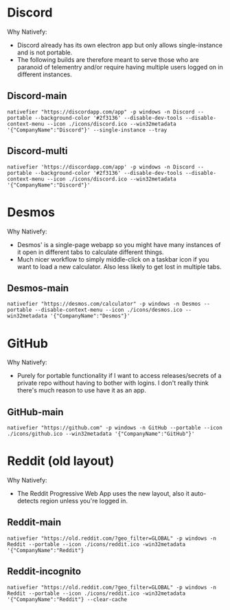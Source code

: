 # Discord

Why Nativefy: 

* Discord already has its own electron app but only allows single-instance and is not portable. 
* The following builds are therefore meant to serve those who are paranoid of telementry and/or require having multiple users logged on in different instances.

## Discord-main

```
nativefier "https://discordapp.com/app" -p windows -n Discord --portable --background-color '#2f3136' --disable-dev-tools --disable-context-menu --icon ./icons/discord.ico --win32metadata '{"CompanyName":"Discord"}' --single-instance --tray
```

## Discord-multi

```
nativefier 'https://discordapp.com/app' -p windows -n Discord --portable --background-color '#2f3136' --disable-dev-tools --disable-context-menu --icon ./icons/discord.ico --win32metadata '{"CompanyName":"Discord"}'
```

# Desmos 

Why Nativefy:
* Desmos' is a single-page webapp so you might have many instances of it open in different tabs to calculate different things. 
* Much nicer workflow to simply middle-click on a taskbar icon if you want to load a new calculator. Also less likely to get lost in multiple tabs.

## Desmos-main

```
nativefier "https://desmos.com/calculator" -p windows -n Desmos --portable --disable-context-menu --icon ./icons/desmos.ico --win32metadata '{"CompanyName":"Desmos"}' 
```

# GitHub

Why Nativefy:
* Purely for portable functionality if I want to access releases/secrets of a private repo without having to bother with logins. I don't really think there's much reason to use have it as an app.

## GitHub-main
```
nativefier "https://github.com" -p windows -n GitHub --portable --icon ./icons/github.ico --win32metadata '{"CompanyName":"GitHub"}'
```

# Reddit (old layout)

Why Nativefy:
* The Reddit Progressive Web App uses the new layout, also it auto-detects region unless you're logged in.

## Reddit-main
```
nativefier "https://old.reddit.com/?geo_filter=GLOBAL" -p windows -n Reddit --portable --icon ./icons/reddit.ico -win32metadata '{"CompanyName":"Reddit"}
```

## Reddit-incognito
```
nativefier "https://old.reddit.com/?geo_filter=GLOBAL" -p windows -n Reddit --portable --icon ./icons/reddit.ico -win32metadata '{"CompanyName":"Reddit"} --clear-cache
```